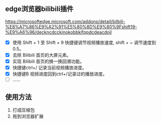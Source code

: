 
## edge浏览器bilibili插件
https://microsoftedge.microsoft.com/addons/detail/bilbili-%E8%A7%86%E9%A2%91%E5%80%8D%E9%80%9Fshift19-%E9%A6%96/deckncdcckinokobbkifppdcdeacdojl

- [x] 使用 Shift + 1 至 Shift + 9 快捷键调节视频播放速度, shift + ~ 调节速度到0.5。
- [x] 去除 Bilibili 首页的大屏元素。
- [x] 实现 Bilibili 首页的换一换回溯功能。
- [x] 快捷键ctrl+/ 记录当前视频播放进度。
- [x] 快捷键B 视频进度回到ctrl+/记录过的播放进度。
- [ ] ......

## 使用方法
1. 打成压缩包
2. 拖到浏览器扩展
